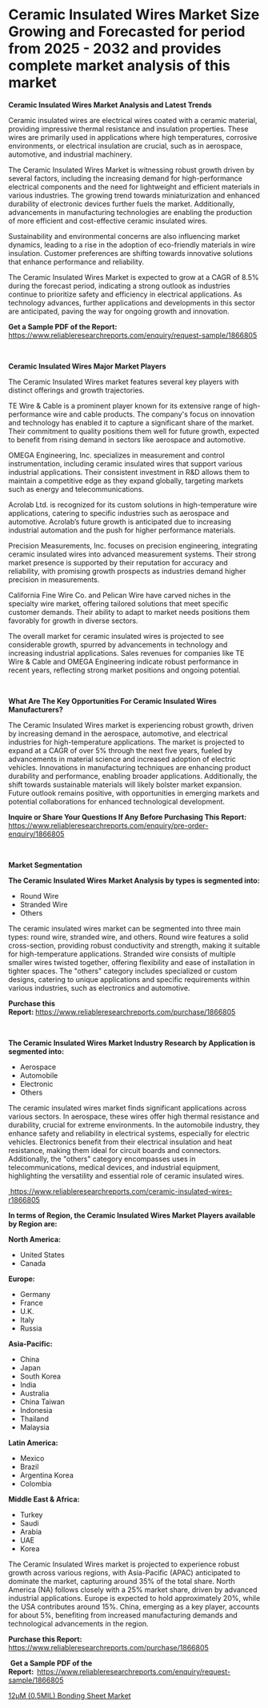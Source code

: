 <p><h1>Ceramic Insulated Wires Market Size Growing and Forecasted for period from 2025 - 2032 and provides complete market analysis of this market</h1></p><p><strong>Ceramic Insulated Wires Market Analysis and Latest Trends</strong></p>
<p><p>Ceramic insulated wires are electrical wires coated with a ceramic material, providing impressive thermal resistance and insulation properties. These wires are primarily used in applications where high temperatures, corrosive environments, or electrical insulation are crucial, such as in aerospace, automotive, and industrial machinery.</p><p>The Ceramic Insulated Wires Market is witnessing robust growth driven by several factors, including the increasing demand for high-performance electrical components and the need for lightweight and efficient materials in various industries. The growing trend towards miniaturization and enhanced durability of electronic devices further fuels the market. Additionally, advancements in manufacturing technologies are enabling the production of more efficient and cost-effective ceramic insulated wires.</p><p>Sustainability and environmental concerns are also influencing market dynamics, leading to a rise in the adoption of eco-friendly materials in wire insulation. Customer preferences are shifting towards innovative solutions that enhance performance and reliability.</p><p>The Ceramic Insulated Wires Market is expected to grow at a CAGR of 8.5% during the forecast period, indicating a strong outlook as industries continue to prioritize safety and efficiency in electrical applications. As technology advances, further applications and developments in this sector are anticipated, paving the way for ongoing growth and innovation.</p></p>
<p><strong>Get a Sample PDF of the Report:&nbsp;</strong> <a href="https://www.reliableresearchreports.com/enquiry/request-sample/1866805?utm_campaign=2290&utm_medium=2&utm_source=Github&utm_content=ia&utm_term=03042025&utm_id=ceramic-insulated-wires">https://www.reliableresearchreports.com/enquiry/request-sample/1866805</a></p>
<p>&nbsp;</p>
<p><strong>Ceramic Insulated Wires Major Market Players</strong></p>
<p><p>The Ceramic Insulated Wires market features several key players with distinct offerings and growth trajectories. </p><p>TE Wire & Cable is a prominent player known for its extensive range of high-performance wire and cable products. The company's focus on innovation and technology has enabled it to capture a significant share of the market. Their commitment to quality positions them well for future growth, expected to benefit from rising demand in sectors like aerospace and automotive.</p><p>OMEGA Engineering, Inc. specializes in measurement and control instrumentation, including ceramic insulated wires that support various industrial applications. Their consistent investment in R&D allows them to maintain a competitive edge as they expand globally, targeting markets such as energy and telecommunications.</p><p>Acrolab Ltd. is recognized for its custom solutions in high-temperature wire applications, catering to specific industries such as aerospace and automotive. Acrolab’s future growth is anticipated due to increasing industrial automation and the push for higher performance materials.</p><p>Precision Measurements, Inc. focuses on precision engineering, integrating ceramic insulated wires into advanced measurement systems. Their strong market presence is supported by their reputation for accuracy and reliability, with promising growth prospects as industries demand higher precision in measurements.</p><p>California Fine Wire Co. and Pelican Wire have carved niches in the specialty wire market, offering tailored solutions that meet specific customer demands. Their ability to adapt to market needs positions them favorably for growth in diverse sectors.</p><p>The overall market for ceramic insulated wires is projected to see considerable growth, spurred by advancements in technology and increasing industrial applications. Sales revenues for companies like TE Wire & Cable and OMEGA Engineering indicate robust performance in recent years, reflecting strong market positions and ongoing potential.</p></p>
<p>&nbsp;</p>
<p><strong>What Are The Key Opportunities For Ceramic Insulated Wires Manufacturers?</strong></p>
<p><p>The Ceramic Insulated Wires market is experiencing robust growth, driven by increasing demand in the aerospace, automotive, and electrical industries for high-temperature applications. The market is projected to expand at a CAGR of over 5% through the next five years, fueled by advancements in material science and increased adoption of electric vehicles. Innovations in manufacturing techniques are enhancing product durability and performance, enabling broader applications. Additionally, the shift towards sustainable materials will likely bolster market expansion. Future outlook remains positive, with opportunities in emerging markets and potential collaborations for enhanced technological development.</p></p>
<p><strong>Inquire or Share Your Questions If Any Before Purchasing This Report:</strong> <a href="https://www.reliableresearchreports.com/enquiry/pre-order-enquiry/1866805?utm_campaign=2290&utm_medium=2&utm_source=Github&utm_content=ia&utm_term=03042025&utm_id=ceramic-insulated-wires">https://www.reliableresearchreports.com/enquiry/pre-order-enquiry/1866805</a></p>
<p>&nbsp;</p>
<p><strong>Market Segmentation</strong></p>
<p><strong>The Ceramic Insulated Wires Market Analysis by types is segmented into:</strong></p>
<p><ul><li>Round Wire</li><li>Stranded Wire</li><li>Others</li></ul></p>
<p><p>The ceramic insulated wires market can be segmented into three main types: round wire, stranded wire, and others. Round wire features a solid cross-section, providing robust conductivity and strength, making it suitable for high-temperature applications. Stranded wire consists of multiple smaller wires twisted together, offering flexibility and ease of installation in tighter spaces. The "others" category includes specialized or custom designs, catering to unique applications and specific requirements within various industries, such as electronics and automotive.</p></p>
<p><strong>Purchase this Report:&nbsp;</strong><a href="https://www.reliableresearchreports.com/purchase/1866805?utm_campaign=2290&utm_medium=2&utm_source=Github&utm_content=ia&utm_term=03042025&utm_id=ceramic-insulated-wires">https://www.reliableresearchreports.com/purchase/1866805</a></p>
<p>&nbsp;</p>
<p><strong>The Ceramic Insulated Wires Market Industry Research by Application is segmented into:</strong></p>
<p><ul><li>Aerospace</li><li>Automobile</li><li>Electronic</li><li>Others</li></ul></p>
<p><p>The ceramic insulated wires market finds significant applications across various sectors. In aerospace, these wires offer high thermal resistance and durability, crucial for extreme environments. In the automobile industry, they enhance safety and reliability in electrical systems, especially for electric vehicles. Electronics benefit from their electrical insulation and heat resistance, making them ideal for circuit boards and connectors. Additionally, the "others" category encompasses uses in telecommunications, medical devices, and industrial equipment, highlighting the versatility and essential role of ceramic insulated wires.</p></p>
<p><a href="https://www.reliableresearchreports.com/ceramic-insulated-wires-r1866805?utm_campaign=2290&utm_medium=2&utm_source=Github&utm_content=ia&utm_term=03042025&utm_id=ceramic-insulated-wires">&nbsp;https://www.reliableresearchreports.com/ceramic-insulated-wires-r1866805</a></p>
<p><strong>In terms of Region, the Ceramic Insulated Wires Market Players available by Region are:</strong></p>
<p>
    <p> <strong> North America: </strong>
        <ul>
            <li>United States</li>
            <li>Canada</li>
        </ul>
        </p> 
    <p> <strong> Europe: </strong>
        <ul>
            <li>Germany</li>
            <li>France</li>
            <li>U.K.</li>
            <li>Italy</li>
            <li>Russia</li>
        </ul>
        </p> 
    <p> <strong> Asia-Pacific: </strong>
        <ul>
            <li>China</li>
            <li>Japan</li>
            <li>South Korea</li>
            <li>India</li>
            <li>Australia</li>
            <li>China Taiwan</li>
            <li>Indonesia</li>
            <li>Thailand</li>
            <li>Malaysia</li>
        </ul>
        </p> 
    <p> <strong> Latin America: </strong>
        <ul>
            <li>Mexico</li>
            <li>Brazil</li>
            <li>Argentina Korea</li>
            <li>Colombia</li>
        </ul>
        </p> 
    <p> <strong> Middle East & Africa: </strong>
        <ul>
            <li>Turkey</li>
            <li>Saudi</li>
            <li>Arabia</li>
            <li>UAE</li>
            <li>Korea</li>
        </ul>
    </p>
    </p>
<p><p>The Ceramic Insulated Wires market is projected to experience robust growth across various regions, with Asia-Pacific (APAC) anticipated to dominate the market, capturing around 35% of the total share. North America (NA) follows closely with a 25% market share, driven by advanced industrial applications. Europe is expected to hold approximately 20%, while the USA contributes around 15%. China, emerging as a key player, accounts for about 5%, benefiting from increased manufacturing demands and technological advancements in the region.</p></p>
<p><strong>Purchase this Report: </strong><a href="https://www.reliableresearchreports.com/purchase/1866805?utm_campaign=2290&utm_medium=2&utm_source=Github&utm_content=ia&utm_term=03042025&utm_id=ceramic-insulated-wires">https://www.reliableresearchreports.com/purchase/1866805</a></p>
<p>&nbsp;<strong>Get a Sample PDF of the Report:&nbsp;&nbsp;</strong><a href="https://www.reliableresearchreports.com/enquiry/request-sample/1866805?utm_campaign=2290&utm_medium=2&utm_source=Github&utm_content=ia&utm_term=03042025&utm_id=ceramic-insulated-wires">https://www.reliableresearchreports.com/enquiry/request-sample/1866805</a></p>
<p><strong></strong></p>
<p><p><a href="https://github.com/klindsey95/Market-Research-Report-List-1/blob/main/12m-05mil-bonding-sheet-market.md?utm_campaign=2290&utm_medium=2&utm_source=Github&utm_content=ia&utm_term=03042025&utm_id=ceramic-insulated-wires">12µM (0.5MIL) Bonding Sheet Market</a></p></p>